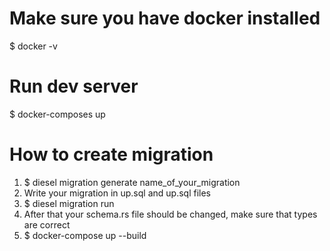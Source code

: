 # Make sure you have docker installed

$ docker -v

# Run dev server

$ docker-composes up

# How to create migration

1. $ diesel migration generate name_of_your_migration
2. Write your migration in up.sql and up.sql files
3. $ diesel migration run
4. After that your schema.rs file should be changed, make sure that types are
   correct
5. $ docker-compose up --build
